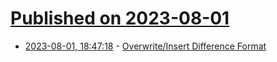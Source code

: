 # [Published on 2023-08-01](index.md)

* [2023-08-01, 18:47:18](https://lobste.rs/s/o7ffm8/overwrite_insert_difference_format) - [Overwrite/Insert Difference Format](https://github.com/ghoomy/universe/blob/main/computer%20science/overwrite-insert%20difference%20format.md)
